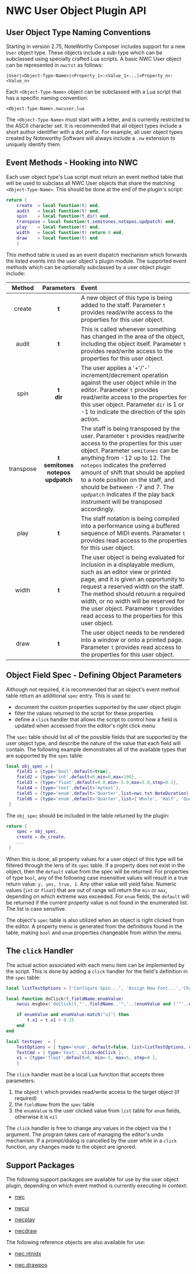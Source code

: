 # NWC User Object Plugin API

## User Object Type Naming Conventions
Starting in version 2.75, NoteWorthy Composer includes support for a new `User` object type.
These objects include a sub-type which can be subclassed using specially crafted Lua scripts.
A basic NWC User object can be represented in `nwctxt` as follows:


```nwctxt
|User|<Object-Type-Name>|<Property_1>:<Value_1>...|<Property_n>:<Value_n>
```

Each `<Object-Type-Name>` object can be subclassed with a Lua script that has a specific naming convention:

`<Object-Type-Name>.nwcuser.lua`


The `<Object-Type-Name>` must start with a letter, and is currently restricted to the ASCII character set. It is recommended that all object types include a short author identifier with a dot prefix. For example, all user object types created by Noteworthy Software will always include a `.nw` extension to uniquely identify them.

## Event Methods - Hooking into NWC

Each user object type's Lua script must return an event method table that will be used to subclass all NWC User objects that share the matching `<Object-Type-Name>`. This should be done at the end of the plugin's script:

```Lua
return {
	create	= local function(t) end,
	audit	= local function(t) end,
	spin	= local function(t,dir) end,
	transpose = local function(t,semitones,notepos,updpatch) end,
	play	= local function(t) end,
	width	= local function(t) return 0 end,
	draw	= local function(t) end
	}
```

This method table is used as an event dispatch mechanism which forwards the listed events into the user object's plugin module. The supported event methods which can be optionally subclassed by a user object plugin include:

| Method    | Parameters | Event    |
|:---------:|:----------:|:-------------- |
|  create   | **t**      | A new object of this type is being added to the staff. Parameter `t` provides read/write access to the properties for this user object. |
|  audit   | **t**      | This is called whenever something has changed in the area of the object, including the object itself. Parameter `t` provides read/write access to the properties for this user object. |
|  spin     | **t**<br>**dir** | The user applies a '+'/'-' increment/decrement operation against the user object while in the editor. Parameter `t` provides read/write access to the properties for this user object. Parameter `dir` is 1 or -1 to indicate the direction of the spin action.|
|  transpose     | **t**<br>**semitones**<br>**notepos**<br>**updpatch** | The staff is being transposed by the user. Parameter `t` provides read/write access to the properties for this user object. Parameter `semitones` can be anything from -12 up to 12. The `notepos` indicates the preferred amount of shift that should be applied to a note position on the staff, and should be between -7 and 7. The `updpatch` indicates if the play back instrument will be transposed accordingly.|
|  play     | **t** | The staff notation is being compiled into a performance using a buffered sequence of MIDI events. Parameter `t` provides read access to the properties for this user object. |
|  width    | **t** | The user object is being evaluated for inclusion in a displayable medium, such as an editor view or printed page, and it is given an opportunity to request a reserved width on the staff. The method should retuurn a required width, or no width will be reserved for the user object. Parameter `t` provides read access to the properties for this user object. |
|  draw     | **t** | The user object needs to be rendered into a window or onto a printed page. Parameter `t` provides read access to the properties for this user object. |

## Object Field Spec - Defining Object Parameters

Although not required, it is recommended that an object's event method table return an additional `spec` entry. This is used to:

- document the custom properties supported by the user object plugin
- filter the values returned to the script for these properties
- define a `click` handler that allows the script to control how a field is updated when accessed from the editor's right click menu

The `spec` table should list all of the possible fields that are supported by the user object type, and describe the nature of the value that each field will contain. The following example demonstrates all of the available types that are supported by the `spec` table:

```Lua
local obj_spec = {
	field1 = {type='bool',default=true},
	field2 = {type='int',default=0,min=0,max=100},
	field3 = {type='float',default=0.0,min=-5.0,max=5.0,step=0.1},
	field4 = {type='text',default='mytext'},
	field5 = {type='enum',default='Quarter',list=nwc.txt.NoteDuration},
	field6 = {type='enum',default='Quarter',list={'Whole', 'Half', 'Quarter', 'Eighth', 'Sixteenth', 'Thirtysecond', 'Sixtyfourth'}},
 }
```

The `obj_spec` should be included in the table returned by the plugin:

```Lua
return {
	spec = obj_spec,
	create = do_create,
	...
 }
```

When this is done, all property values for a user object of this type will be filtered through the lens of its `spec` table. If a property does not exist in the object, then the `default` value from the spec will be returned. For properties of type `bool`, any of the following case insensitive values will result in a true return value: `y, yes, true, 1`. Any other value will yield false. Numeric values (`int` or `float`) that are out of range will return the `min` or `max`, depending on which extreme was exceeded. For `enum` fields, the `default` will be returned if the current property value is not found in the enumerated list. The list is case sensitive.

The object's `spec` table is also utilized when an object is right clicked from the editor. A property menu is generated from the definitions found in the table, making `bool` and `enum` properties changeable from within the menu.

## The `click` Handler
The actual action associated with each menu item can be implemented by the script. This is done by adding a `click` handler for the field's definition in the `spec` table:

```Lua
local listTestOptions = {'Configure Spin...', 'Assign New Font...','Change x1'}

local function doClick(t,fieldName,enumValue)
	nwcui.msgbox('doClick(t,"'..fieldName..'",'..(enumValue and ('"'..enumValue..'"') or 'nil')..')')

	if enumValue and enumValue:match("x1") then
		t.x1 = t.x1 + 0.25
	end
end

local testspec  = {
	TestOptions = { type='enum', default=false, list=listTestOptions, click=doClick },
	TestCmd = { type='text', click=doClick },
	x1 = {type='float',default=0, min=-5, max=5, step=0 },
	}
```

The `click` handler must be a local Lua function that accepts three parameters:

1) the object `t` which provides read/write access to the target object (if required)
2) the `fieldName` from the `spec` table
3) the `enumValue` is the user clicked value from `list` table for `enum` fields, otherwise it is `nil`

The `click` handler is free to change any values in the object via the `t` argument. The program takes care of managing the editor's undo mechanism. If a prompt/dialog is cancelled by the user while in a `click` function, any changes made to the object are ignored.

## Support Packages

The following support packages are available for use by the user object plugin, depending on which event method is currently executing in context:

- [nwc](nwc.md)

- [nwcui](nwcui.md)

- [nwcplay](nwcplay.md)

- [nwcdraw](nwcdraw.md) 

The following reference objects are also available for use:

- [nwc.ntnidx](nwc.ntnidx.md)

- [nwc.drawpos](nwc.drawpos.md)
